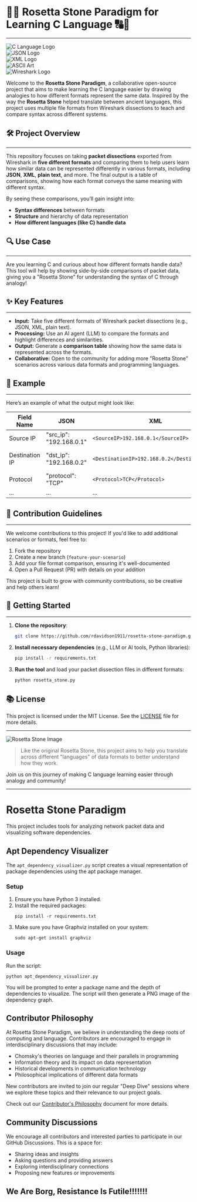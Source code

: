 # 🗿🔠 Rosetta Stone Paradigm for Learning C Language 🔠🗿
---


![C Language Logo](https://upload.wikimedia.org/wikipedia/commons/1/18/C_Programming_Language.svg)  
![JSON Logo](https://upload.wikimedia.org/wikipedia/commons/c/c9/JSON_vector_logo.svg)  
![XML Logo](https://upload.wikimedia.org/wikipedia/commons/c/cf/XML_logo.svg)  
![ASCII Art](https://upload.wikimedia.org/wikipedia/commons/1/1d/ASCII_Art.png)  
![Wireshark Logo](https://upload.wikimedia.org/wikipedia/commons/e/e9/Wireshark_Logo.svg)

Welcome to the **Rosetta Stone Paradigm**, a collaborative open-source project that aims to make learning the C language easier by drawing analogies to how different formats represent the same data. Inspired by the way the **Rosetta Stone** helped translate between ancient languages, this project uses multiple file formats from Wireshark dissections to teach and compare syntax across different systems.

## 🛠️ Project Overview
---

This repository focuses on taking **packet dissections** exported from Wireshark in **five different formats** and comparing them to help users learn how similar data can be represented differently in various formats, including **JSON**, **XML**, **plain text**, and more. The final output is a table of comparisons, showing how each format conveys the same meaning with different syntax.

By seeing these comparisons, you’ll gain insight into:
- **Syntax differences** between formats
- **Structure** and hierarchy of data representation
- **How different languages (like C) handle data**

## 🔍 Use Case
---

Are you learning C and curious about how different formats handle data? This tool will help by showing side-by-side comparisons of packet data, giving you a "Rosetta Stone" for understanding the syntax of C through analogy!

## ✨ Key Features
---

- **Input:** Take five different formats of Wireshark packet dissections (e.g., JSON, XML, plain text).
- **Processing:** Use an AI agent (LLM) to compare the formats and highlight differences and similarities.
- **Output:** Generate a **comparison table** showing how the same data is represented across the formats.
- **Collaborative:** Open to the community for adding more "Rosetta Stone" scenarios across various data formats and programming languages.

## 📄 Example
---

Here’s an example of what the output might look like:

| **Field Name**     | **JSON**                | **XML**                           | **Plain Text**               | **pcapng**  | **ASCII**  |
|--------------------|-------------------------|-----------------------------------|------------------------------|-------------|------------|
| Source IP          | "src_ip": "192.168.0.1"  | `<SourceIP>192.168.0.1</SourceIP>`| Source IP: 192.168.0.1       | N/A         | 192.168.0.1 |
| Destination IP     | "dst_ip": "192.168.0.2"  | `<DestinationIP>192.168.0.2</DestinationIP>`| Destination IP: 192.168.0.2   | N/A         | 192.168.0.2 |
| Protocol           | "protocol": "TCP"        | `<Protocol>TCP</Protocol>`        | Protocol: TCP                | N/A         | TCP        |
| ...                | ...                     | ...                               | ...                          | ...         | ...        |

## 🎯 Contribution Guidelines
---

We welcome contributions to this project! If you'd like to add additional scenarios or formats, feel free to:

1. Fork the repository
2. Create a new branch (`feature-your-scenario`)
3. Add your file format comparison, ensuring it's well-documented
4. Open a Pull Request (PR) with details on your addition

This project is built to grow with community contributions, so be creative and help others learn!

## 🚀 Getting Started
---

1. **Clone the repository**:
   ```bash
   git clone https://github.com/rdavidson1911/rosetta-stone-paradigm.git
   ```
2. **Install necessary dependencies** (e.g., LLM or AI tools, Python libraries):
   ```bash
   pip install -r requirements.txt
   ```
3. **Run the tool** and load your packet dissection files in different formats:
   ```bash
   python rosetta_stone.py
   ```

## 📚 License

This project is licensed under the MIT License. See the [LICENSE](LICENSE) file for more details.

---

![Rosetta Stone Image](https://upload.wikimedia.org/wikipedia/commons/6/6d/Rosetta_Stone.JPG)

> Like the original Rosetta Stone, this project aims to help you translate across different "languages" of data formats to better understand how they work.

Join us on this journey of making C language learning easier through analogy and community!

---

# Rosetta Stone Paradigm

This project includes tools for analyzing network packet data and visualizing software dependencies.

## Apt Dependency Visualizer

The `apt_dependency_visualizer.py` script creates a visual representation of package dependencies using the apt package manager.

### Setup

1. Ensure you have Python 3 installed.
2. Install the required packages:
   ```
   pip install -r requirements.txt
   ```
3. Make sure you have Graphviz installed on your system:
   ```
   sudo apt-get install graphviz
   ```

### Usage

Run the script:
```
python apt_dependency_visualizer.py
```

You will be prompted to enter a package name and the depth of dependencies to visualize. The script will then generate a PNG image of the dependency graph.

## Contributor Philosophy

At Rosetta Stone Paradigm, we believe in understanding the deep roots of computing and language. Contributors are encouraged to engage in interdisciplinary discussions that may include:

- Chomsky's theories on language and their parallels in programming
- Information theory and its impact on data representation
- Historical developments in communication technology
- Philosophical implications of different data formats

New contributors are invited to join our regular "Deep Dive" sessions where we explore these topics and their relevance to our project goals.

Check out our [Contributor's Philosophy](docs/CONTRIBUTOR_PHILOSOPHY.md) document for more details.

## Community Discussions

We encourage all contributors and interested parties to participate in our GitHub Discussions. This is a space for:

- Sharing ideas and insights
- Asking questions and providing answers
- Exploring interdisciplinary connections
- Proposing new features or improvements

## We Are Borg, Resistance Is Futile!!!!!!!


